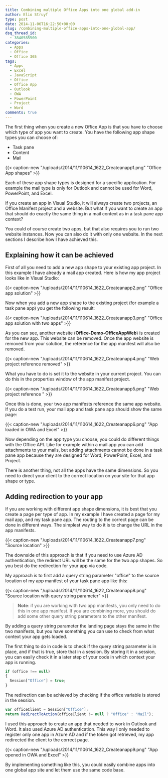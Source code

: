 ```yaml
---
title: Combining multiple Office Apps into one global add-in
author: Elio Struyf
type: post
date: 2014-11-06T16:22:50+00:00
slug: /combining-multiple-office-apps-into-one-global-app/
dsq_thread_id:
  - 3840585500
categories:
  - Apps
  - Office
  - Office 365
tags:
  - Apps
  - Excel
  - JavaScript
  - Office
  - Office App
  - Outlook
  - OWA
  - PowerPoint
  - Project
  - Word
comments: true
---
```


The first thing when you create a new Office App is that you have to choose which type of app you want to create. You have the following app shape types you can choose of:

*   Task pane
*   Content
*   Mail

{{< caption-new "/uploads/2014/11/110614_1622_Createanapp1.png" "Office App shapes" >}}

Each of these app shape types is designed for a specific application. For example the mail type is only for Outlook and cannot be used for Word, PowerPoint, and Excel.

If you create an app in Visual Studio, it will always create two projects, an Office Manifest project and a website. But what if you want to create an app that should do exactly the same thing in a mail context as in a task pane app context?

You could of course create two apps, but that also requires you to run two website instances. Now you can also do it with only one website. In the next sections I describe how I have achieved this.

## Explaining how it can be achieved

First of all you need to add a new app shape to your existing app project. In this example I have already a mail app created. Here is how my app project looks like in Visual Studio:

{{< caption-new "/uploads/2014/11/110614_1622_Createanapp2.png" "Office app solution" >}}

Now when you add a new app shape to the existing project (for example a task pane app) you get the following result:

{{< caption-new "/uploads/2014/11/110614_1622_Createanapp3.png" "Office app solution with two apps" >}}

As you can see, another website (**Office-Demo-OfficeAppWeb**) is created for the new app. This website can be removed. Once the app website is removed from your solution, the reference for the app manifest will also be removed.

{{< caption-new "/uploads/2014/11/110614_1622_Createanapp4.png" "Web project reference removed" >}}

What you have to do is set it to the website in your current project. You can do this in the properties window of the app manifest project.

{{< caption-new "/uploads/2014/11/110614_1622_Createanapp5.png" "Web project reference " >}}

Once this is done, your two app manifests reference the same app website. If you do a test run, your mail app and task pane app should show the same page:

{{< caption-new "/uploads/2014/11/110614_1622_Createanapp6.png" "App loaded in OWA and Excel" >}}

Now depending on the app type you choose, you could do different things with the Office API. Like for example within a mail app you can add attachments to your mails, but adding attachments cannot be done in a task pane app because they are designed for Word, PowerPoint, Excel, and Project.

There is another thing, not all the apps have the same dimensions. So you need to direct your client to the correct location on your site for that app shape or type.

## Adding redirection to your app

If you are working with different app shape dimensions, it is best that you create a page per type of app. In my example I have created a page for my mail app, and my task pane app. The routing to the correct page can be done in different ways. The simplest way to do it is to change the URL in the app manifests.

{{< caption-new "/uploads/2014/11/110614_1622_Createanapp7.png" "Source location" >}}

The downside of this approach is that if you need to use Azure AD authentication, the redirect URL will be the same for the two app shapes. So you best do the redirection for your app via code.

My approach is to first add a query string parameter "office" to the source location of my app manifest of your task pane app like this:

{{< caption-new "/uploads/2014/11/110614_1622_Createanapp8.png" "Source location with query string parameter" >}}

> **Note**: if you are working with two app manifests, you only need to do this in one app manifest. If you are combining more, you should do add some other query string parameters to the other manifest.

By adding a query string parameter the landing page stays the same in the two manifests, but you have something you can use to check from what context your app gets loaded.

The first thing to do in code is to check if the query string parameter is in place, and if that is true, store that in a session. By storing it in a session, you can easily check it in a later step of your code in which context your app is running.

```JavaScript
if (office !== null)
{
  Session["Office"] = true;
}
```

The redirection can be achieved by checking if the office variable is stored in the session.

```JavaScript
var officeClient = Session["Office"];
return RedirectToAction(officeClient != null ? "Office" : "Mail");
```

I used this approach to create an app that needed to work in Outlook and Word. It also used Azure AD authentication. This way I only needed to register only one app in Azure AD and if the token got retrieved, my app redirected the client to the correct page.

{{< caption-new "/uploads/2014/11/110614_1622_Createanapp9.png" "App opened in OWA and Excel" >}}

By implementing something like this, you could easily combine apps into one global app site and let them use the same code base.